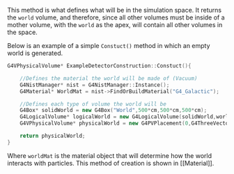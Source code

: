 This method is what defines what will be in the simulation space. It returns the `world` volume, and therefore, since all other volumes must be inside of a mother volume, with the `world` as the apex, will contain all other volumes in the space.

Below is an example of a simple `Constuct()` method in which an empty world is generated.

```CPP TI:"ExampleDetectorConstuction.cpp"
G4VPhysicalVolume* ExampleDetectorConstruction::Constuct(){

	//Defines the material the world will be made of (Vacuum)
	G4NistManager* nist = G4NistManager::Instance();
	G4Material* WorldMat = nist->FindOrBuildMaterial("G4_Galactic");

	//Defines each type of volume the world will be
	G4Box* solidWorld = new G4Box("World",500*cm,500*cm,500*cm);
	G4LogicalVolume* logicalWorld = new G4LogicalVolume(solidWorld,worldMat,"World");
	G4VPhysicalVolume* physicalWorld = new G4PVPlacement(0,G4ThreeVector(0,0,0),logicalWorld,"World",0,false,0,true);

	return physicalWorld;
}
```
Where `worldMat` is the material object that will determine how the world interacts with particles. This method of creation is shown in [[Material]]. 